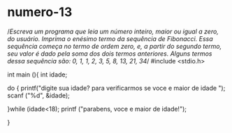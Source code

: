 # numero-13 
/*Escreva um programa que leia um número inteiro, maior ou igual a zero, do usuário.
Imprima o enésimo termo da sequência de Fibonacci. Essa sequência começa no termo de
ordem zero, e, a partir do segundo termo, seu valor é dado pela soma dos dois termos
anteriores. Alguns termos dessa sequência são: 0, 1, 1, 2, 3, 5, 8, 13, 21, 34*/
#include <stdio.h>

int main  (){
	int idade;

do {
	printf("digite sua idade? para verificarmos se voce e maior de idade ");
	scanf ("%d", &idade);
   
   }while (idade<18);
   printf ("parabens, voce e maior de idade!");
 
}
